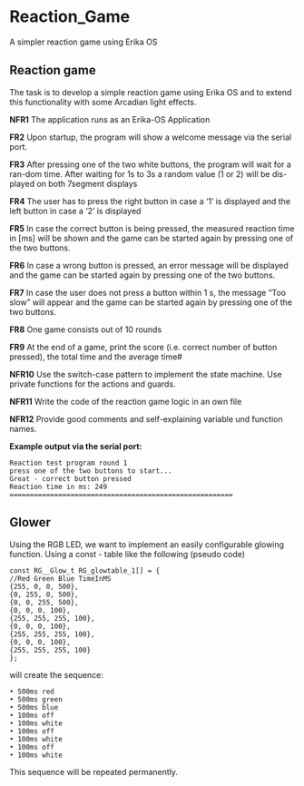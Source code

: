 # Reaction_Game

A simpler reaction game using Erika OS

## Reaction game

The task is to develop a simple reaction game using Erika OS and to extend this functionality with some Arcadian light effects.

**NFR1** The application runs as an Erika-OS Application

**FR2** Upon startup, the program will show a welcome message via the serial port.

**FR3** After pressing one of the two white buttons, the program will wait for a ran-dom time. After waiting for 1s to 3s a random value (1 or 2) will be dis-played on both 7segment displays

**FR4** The user has to press the right button in case a ‘1’ is displayed and the left button in case a ‘2’ is displayed

**FR5** In case the correct button is being pressed, the measured reaction time in [ms] will be shown and the game can be started again by pressing one of the two buttons.

**FR6** In case a wrong button is pressed, an error message will be displayed and the game can be started again by pressing one of the two buttons.

**FR7** In case the user does not press a button within 1 s, the message “Too slow” will appear and the game can be started again by pressing one of the two buttons.

**FR8** One game consists out of 10 rounds

**FR9** At the end of a game, print the score (i.e. correct number of button pressed), the total time and the average time#

**NFR10** Use the switch-case pattern to implement the state machine. Use private functions for the actions and guards.

**NFR11** Write the code of the reaction game logic in an own file

**NFR12** Provide good comments and self-explaining variable und function names.

**Example output via the serial port:**

	Reaction test program round 1
	press one of the two buttons to start...
	Great - correct button pressed
	Reaction time in ms: 249
	=======================================================
	

## Glower

Using the RGB LED, we want to implement an easily configurable glowing function. Using a const - table like the following (pseudo code)

	const RG__Glow_t RG_glowtable_1[] = {
	//Red Green Blue TimeInMS
	{255, 0, 0, 500},
	{0, 255, 0, 500},
	{0, 0, 255, 500},
	{0, 0, 0, 100},
	{255, 255, 255, 100},
	{0, 0, 0, 100},
	{255, 255, 255, 100},
	{0, 0, 0, 100},
	{255, 255, 255, 100}
	};

will create the sequence:

	• 500ms red
	• 500ms green
	• 500ms blue
	• 100ms off
	• 100ms white
	• 100ms off
	• 100ms white
	• 100ms off
	• 100ms white

This sequence will be repeated permanently.
